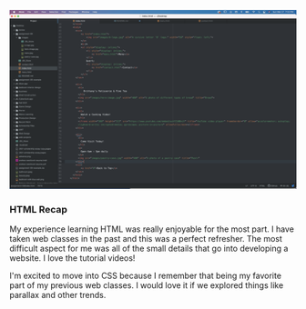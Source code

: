 
![Screenshot](./images/screenshot-09.png)

### HTML Recap

My experience learning HTML was really enjoyable for the most part. I have taken web classes in the past and this was a perfect refresher. The most difficult aspect for me was all of the small details that go into developing a website. I love the tutorial videos!

I'm excited to move into CSS because I remember that being my favorite part of my previous web classes. I would love it if we explored things like parallax and other trends.
